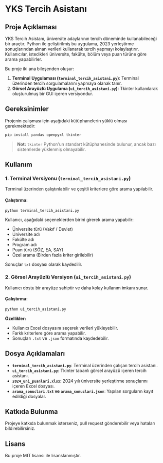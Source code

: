 # YKS Tercih Asistanı

## Proje Açıklaması
YKS Tercih Asistanı, üniversite adaylarının tercih döneminde kullanabileceği bir araçtır. Python ile geliştirilmiş bu uygulama, 2023 yerleştirme sonuçlarından alınan verileri kullanarak tercih yapmayı kolaylaştırır. Kullanıcılar, istedikleri üniversite, fakülte, bölüm veya puan türüne göre arama yapabilirler.

Bu proje iki ana bileşenden oluşur:
1. **Terminal Uygulaması (`terminal_tercih_asistani.py`)**: Terminal üzerinden tercih sorgulamalarını yapmaya olanak tanır.
2. **Görsel Arayüzlü Uygulama (`ui_tercih_asistani.py`)**: Tkinter kullanılarak oluşturulmuş bir GUI içeren versiyondur.

## Gereksinimler
Projenin çalışması için aşağıdaki kütüphanelerin yüklü olması gerekmektedir:

```bash
pip install pandas openpyxl tkinter
```

> **Not:** `tkinter` Python'un standart kütüphanesinde bulunur, ancak bazı sistemlerde yüklenmiş olmayabilir.

## Kullanım
### 1. Terminal Versiyonu (`terminal_tercih_asistani.py`)
Terminal üzerinden çalıştırılabilir ve çeşitli kriterlere göre arama yapılabilir.

#### Çalıştırma:
```bash
python terminal_tercih_asistani.py
```

Kullanıcı, aşağıdaki seçeneklerden birini girerek arama yapabilir:
- Üniversite türü (Vakıf / Devlet)
- Üniversite adı
- Fakülte adı
- Program adı
- Puan türü (SÖZ, EA, SAY)
- Özel arama (Birden fazla kriter girilebilir)

Sonuçlar `txt` dosyası olarak kaydedilir.

### 2. Görsel Arayüzlü Versiyon (`ui_tercih_asistani.py`)
Kullanıcı dostu bir arayüze sahiptir ve daha kolay kullanım imkanı sunar.

#### Çalıştırma:
```bash
python ui_tercih_asistani.py
```

**Özellikler:**
- Kullanıcı Excel dosyasını seçerek verileri yükleyebilir.
- Farklı kriterlere göre arama yapabilir.
- Sonuçları `.txt` ve `.json` formatında kaydedebilir.

## Dosya Açıklamaları
- **`terminal_tercih_asistani.py`**: Terminal üzerinden çalışan tercih asistanı.
- **`ui_tercih_asistani.py`**: Tkinter tabanlı görsel arayüzü içeren tercih asistanı.
- **`2024_uni_puanlari.xlsx`**: 2024 yılı üniversite yerleştirme sonuçlarını içeren Excel dosyası.
- **`arama_sonuclari.txt` ve `arama_sonuclari.json`**: Yapılan sorguların kayıt edildiği dosyalar.

## Katkıda Bulunma
Projeye katkıda bulunmak isterseniz, pull request gönderebilir veya hataları bildirebilirsiniz.

## Lisans
Bu proje MIT lisansı ile lisanslanmıştır.

